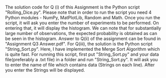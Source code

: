 The solution code for Q (i) of this Assignment is the Python script "Rolling_Dice.py". Please note that in order to run the script you need 4 Python modules - NumPy, MatPlotLib, Random and Math. Once you run the script, it will ask you enter the number of experiments to be performed. On entering that, it will display the histogram. We can note that for substantially large number of observations, the expected probability is obtained as can be seen in the histogram. Answer to Q(ii) of the assignment can be found in "Assignment Q3 Answer.pdf". For Q(iii), the solution is the Python script "String_Sort.py". Here, I have implemented the Merge Sort Algorithm which is quite fast. For running this script, first put "String_Sort.py" and your data file(preferably a .txt file) in a folder and run "String_Sort.py". It will ask you to enter the name of file which contains data (Strings on each line). After you enter the Strings will be displayed.
